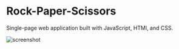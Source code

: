 # Rock-Paper-Scissors
Single-page web application built with JavaScript, HTMl, and CSS.


![screenshot](https://user-images.githubusercontent.com/88219342/185998051-133cbb4e-2466-4728-aa0a-38a9719c19ef.png)
